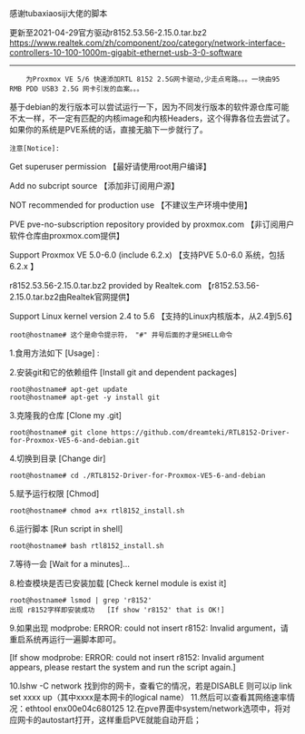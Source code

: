 感谢tubaxiaosiji大佬的脚本

更新至2021-04-29官方驱动r8152.53.56-2.15.0.tar.bz2
https://www.realtek.com/zh/component/zoo/category/network-interface-controllers-10-100-1000m-gigabit-ethernet-usb-3-0-software


************************************************************************************************************


        为Proxmox VE 5/6 快速添加RTL 8152 2.5G网卡驱动,少走点弯路。。。一块由95 RMB PDD USB3 2.5G 网卡引发的血案。。。       



基于debian的发行版本可以尝试运行一下，因为不同发行版本的软件源仓库可能不太一样，不一定有匹配的内核image和内核Headers，这个得靠各位去尝试了。
如果你的系统是PVE系统的话，直接无脑下一步就行了。                                   


	注意[Notice]:           
Get superuser permission 【最好请使用root用户编译】  

Add no subcript source 【添加非订阅用户源】

NOT recommended for production use 【不建议生产环境中使用】   

PVE pve-no-subscription repository provided by proxmox.com 【非订阅用户软件仓库由proxmox.com提供】

Support Proxmox VE 5.0-6.0 (include 6.2.x) 【支持PVE 5.0-6.0 系统，包括6.2.x 】  

r8152.53.56-2.15.0.tar.bz2 provided by Realtek.com 【r8152.53.56-2.15.0.tar.bz2由Realtek官网提供】

Support Linux kernel version 2.4 to 5.6   【支持的Linux内核版本，从2.4到5.6】
    
	root@hostname# 这个是命令提示符， "#" 井号后面的才是SHELL命令
                		
1.食用方法如下 [Usage] :  
		

2.安装git和它的依赖组件  [Install git and dependent packages] 

	root@hostname# apt-get update     
	root@hostname# apt-get -y install git

3.克隆我的仓库  [Clone my .git]

	root@hostname# git clone https://github.com/dreamteki/RTL8152-Driver-for-Proxmox-VE5-6-and-debian.git  

4.切换到目录	  [Change dir]   

	root@hostname# cd ./RTL8152-Driver-for-Proxmox-VE5-6-and-debian  

5.赋予运行权限   [Chmod]   

	root@hostname# chmod a+x rtl8152_install.sh  

6.运行脚本    [Run script in shell]   

	root@hostname# bash rtl8152_install.sh  

7.等待一会   [Wait for a minutes]...  



8.检查模块是否已安装加载   [Check kernel module is exist it]   

	root@hostname# lsmod | grep 'r8152'   	
	出现 r8152字样即安装成功   [If show 'r8152' that is OK!]
	
	
9.如果出现  modprobe: ERROR: could not insert r8152: Invalid argument，请重启系统再运行一遍脚本即可。
		
[If show modprobe: ERROR: could not insert r8152: Invalid argument appears, please restart the system and run the script again.]        		
	
10.lshw -C network 找到你的网卡，查看它的情况，若是DISABLE 则可以ip link set xxxx up（其中xxxx是本网卡的logical name）
11.然后可以查看其网络速率情况：ethtool enx00e04c680125
12.在pve界面中system/network选项中，将对应网卡的autostart打开，这样重启PVE就能自动开启；
